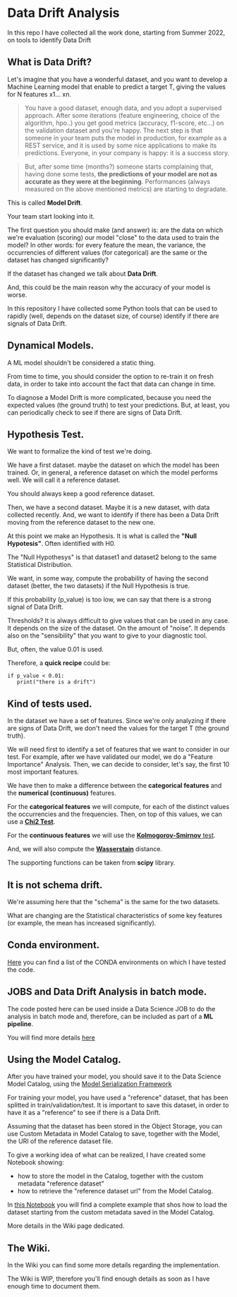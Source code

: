 # Data Drift Analysis
In this repo I have collected all the work done, starting from Summer 2022, on tools to identify Data Drift

## What is Data Drift?
Let's imagine that you have a wonderful dataset, and you want to develop a Machine Learning model that enable to predict a target T,
giving the values for N features x1... xn.

> You have a good dataset, enough data, and you adopt a supervised approach. After some iterations (feature engineering, choice of the algorithm, hpo..)
you get good metrics (accuracy, f1-score, etc...) on the validation dataset and you're happy.
The next step is that someone in your team puts the model in production, for example as a REST service, and it is used by some nice applications to make its predictions.
Everyone, in your company is happy: it is a success story.

> But, after some time (months?) someone starts complaining that, having done some tests, **the predictions of your model are not as accurate as they were at the beginning**.
Performances (always measured on the above mentioned metrics) are starting to degradate.

This is called **Model Drift**. 

Your team start looking into it.

The first question you should make (and answer) is: are the data on which we're evaluation (scoring) our model "close" to the data used to train the model?
In other words: for every feature the mean, the variance, the occurrencies of different values (for categorical) are the same or the dataset has changed significantly?

If the dataset has changed we talk about **Data Drift**. 

And, this could be the main reason why the accuracy of your model is worse.

In this repository I have collected some Python tools that can be used to rapidly (well, depends on the dataset size, of course) identify if there are signals of Data Drift.

## Dynamical Models.
A ML model shouldn't be considered a static thing. 

From time to time, you should consider the option to re-train it on fresh data, in order to take into account the fact that data can change in time.

To diagnose a Model Drift is more complicated, because you need the expected values (the ground truth) to test your predictions. But, at least, you can periodically check to see if there are signs of Data Drift.

## Hypothesis Test.
We want to formalize the kind of test we're doing.

We have a first dataset. maybe the dataset on which the model has been trained. Or, in general, a reference dataset on which the model performs well.
We will call it a reference dataset.

You should always keep a good reference dataset.

Then, we have a second dataset. Maybe it is a new dataset, with data collected recently. And, we want to identify if there has been a Data Drift moving from the reference dataset to the new one.

At this point we make an Hypothesis. It is what is called the **"Null Hypotesis"**. Often identified with H0.

The "Null Hypothesys" is that dataset1 and dataset2 belong to the same Statistical Distribution.

We want, in some way, compute the probability of having the second dataset (better, the two datasets) if the Null Hypothesis is true.

If this probability (p_value) is too low, we can say that there is a strong signal of Data Drift.

Thresholds? It is always difficult to give values that can be used in any case. It depends on the size of the dataset. On the amount of "noise". It depends also on the "sensibility" that you want to give to your diagnostic tool.

But, often, the value 0.01 is used.

Therefore, a **quick recipe** could be:

```
if p_value < 0.01: 
   print("there is a drift")
```

## Kind of tests used.
In the dataset we have a set of features. Since we're only analyzing if there are signs of Data Drift, we don't need the values for the target T (the ground truth).

We will need first to identify a set of features that we want to consider in our test. For example, after we have validated our model, we do a "Feature Importance" Analysis. Then, we can decide to consider, let's say, the first 10 most important features.

We have then to make a difference between the **categorical features** and the **numerical (continuous)** features.

For the **categorical features** we will compute, for each of the distinct values the occurrencies and the frequencies.
Then, on top of this values, we can use a [**Chi2 Test**](https://en.wikipedia.org/wiki/Chi-squared_test).

For the **continuous features** we will use the [**Kolmogorov-Smirnov** test](https://en.wikipedia.org/wiki/Kolmogorov%E2%80%93Smirnov_test). 

And, we will also compute the [**Wasserstain**](https://en.wikipedia.org/wiki/Wasserstein_metric) distance.

The supporting functions can be taken from **scipy** library.

## It is not schema drift.
We're assuming here that the "schema" is the same for the two datasets.

What are changing are the Statistical characteristics of some key features (or example, the mean has increased significantly).

## Conda environment.
[Here](https://github.com/luigisaetta/data-drift-analysis/wiki/CONDA-Environments) you can find a list of the CONDA environments on which I have tested the code.

## JOBS and Data Drift Analysis in batch mode.
The code posted here can be used inside a Data Science JOB to do the analysis in batch mode and, therefore, can be included as part of a **ML pipeline**.

You will find more details [here](https://github.com/luigisaetta/data-drift-analysis/wiki/JOBS-for-Data-Drift-Analysis)

## Using the Model Catalog.
After you have trained your model, you should save it to the Data Science Model Catalog, using the [Model Serialization Framework](https://docs.oracle.com/en-us/iaas/tools/ads-sdk/latest/user_guide/model_serialization/index.html)

For training your model, you have used a "reference" dataset, that has been splitted in train/validation/test. It is important to save this dataset, in order to have it as a "reference" to see if there is a Data Drift.

Assuming that the dataset has been stored in the Object Storage, you can use Custom Metadata in Model Catalog to save, together with the Model, the URI of the reference dataset file.

To give a working idea of what can be realized, I have created some Notebook showing:
* how to store the model in the Catalog, together with the custom metadata "reference dataset"
* how to retrieve the "reference dataset url" from the Model Catalog.

In [this Notebook](https://github.com/luigisaetta/data-drift-analysis/blob/main/reference_dataset_from_model_catalog.ipynb) you will find a complete example that shos how to load the dataset starting from the custom metadata saved in the Model Catalog.

More details in the Wiki page dedicated.

## The Wiki.
In the Wiki you can find some more details regarding the implementation.

The Wiki is WIP, therefore you'll find enough details as soon as I have enough time to document them.


